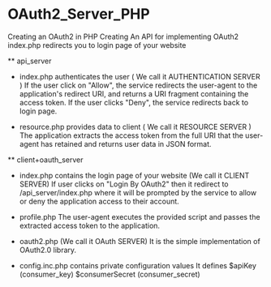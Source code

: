 # OAuth2_Server_PHP
Creating an OAuth2 in PHP
Creating An API for implementing OAuth2
index.php redirects you to login page of your website


** api_server

- index.php authenticates the user ( We call it AUTHENTICATION SERVER )
    If the user click on "Allow", the service redirects the user-agent to the application's redirect URI, and returns a URI                   fragment containing the access token.
    If the user clicks "Deny", the service redirects back to login page.

- resource.php provides data to client ( We call it RESOURCE SERVER )
    The application extracts the access token from the full URI that the user-agent has retained and returns
    user data in JSON format.


** client+oauth_server

- index.php contains the login page of your website (We call it CLIENT SERVER)
    If user clicks on "Login By OAuth2" then it redirect to /api_server/index.php where it will be prompted by the service to allow or deny the application access to their account.

- profile.php
    The user-agent executes the provided script and passes the extracted access token to the application.

- oauth2.php (We call it OAuth SERVER)
    It is the simple implementation of OAuth2.0 library.

- config.inc.php contains private configuration values
    It defines
    $apiKey (consumer_key)
    $consumerSecret (consumer_secret)


